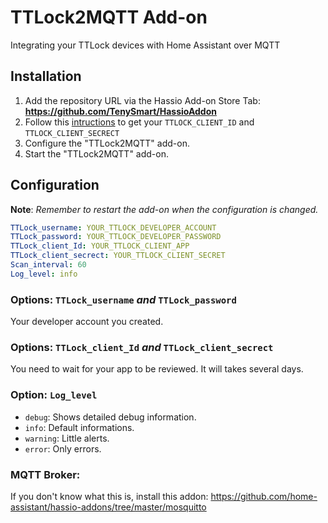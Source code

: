 # TTLock2MQTT Add-on

Integrating your TTLock devices with Home Assistant over MQTT

## Installation

1. Add the repository URL via the Hassio Add-on Store Tab: **https://github.com/TenySmart/HassioAddon**
2. Follow this [intructions](https://github.com/tonyldo/ttlockio) to get your `TTLOCK_CLIENT_ID` and `TTLOCK_CLIENT_SECRECT`
3. Configure the "TTLock2MQTT" add-on.
4. Start the "TTLock2MQTT" add-on.

## Configuration

**Note**: _Remember to restart the add-on when the configuration is changed._


```yaml
TTLock_username: YOUR_TTLOCK_DEVELOPER_ACCOUNT
TTLock_password: YOUR_TTLOCK_DEVELOPER_PASSWORD
TTLock_client_Id: YOUR_TTLOCK_CLIENT_APP
TTLock_client_secrect: YOUR_TTLOCK_CLIENT_SECRET
Scan_interval: 60
Log_level: info
```

### Options: `TTLock_username` *and* `TTLock_password`
Your developer account you created.

### Options: `TTLock_client_Id` *and* `TTLock_client_secrect`
You need to wait for your app to be reviewed. It will takes several days.

### Option: `Log_level`

- `debug`: Shows detailed debug information.
- `info`: Default informations.
- `warning`: Little alerts.
- `error`:  Only errors.

### MQTT Broker:
If you don't know what this is, install this addon:
https://github.com/home-assistant/hassio-addons/tree/master/mosquitto
